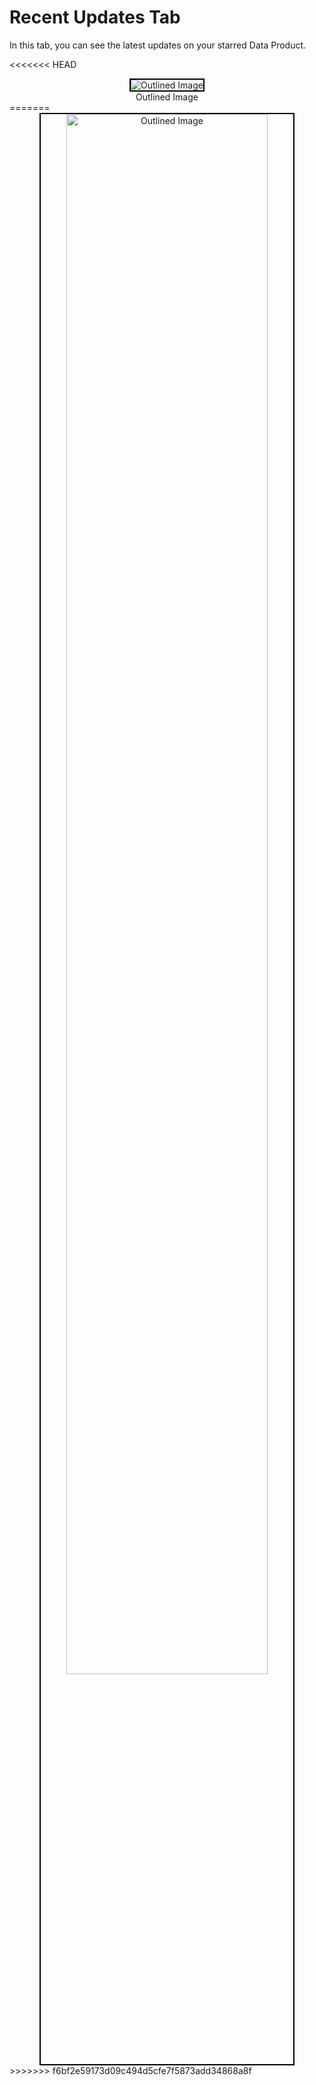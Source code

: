# Recent Updates Tab

In this tab, you can see the latest updates on your starred Data Product.

<<<<<<< HEAD
<center>
  <div style="text-align: center;">
    <img src="/interfaces/data_product_hub/Untitled%20(28).png" alt="Outlined Image" style="border:2px solid black;">
    <figcaption>Outlined Image</figcaption>
  </div>
</center>
=======
<div style="text-align: center;">
  <img src="/interfaces/data_product_hub/Untitled%20(28).png" alt="Outlined Image" style="border:2px solid black; width: 80%; height: auto;">
</div>
>>>>>>> f6bf2e59173d09c494d5cfe7f5873add34868a8f
